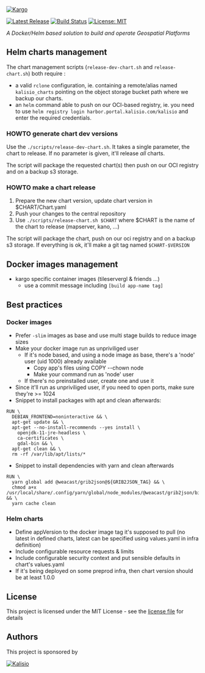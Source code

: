 [![Kargo](https://s3.eu-central-1.amazonaws.com/kalisioscope/kargo/kargo-logo-black-512x168.png)](https://kalisio.github.io/kargo/)

[![Latest Release](https://img.shields.io/github/v/tag/kalisio/kargo?sort=semver&label=latest)](https://github.com/kalisio/kargo/releases)
[![Build Status](https://app.travis-ci.com/kalisio/kargo.svg?branch=master)](https://app.travis-ci.com/kalisio/kargo)
[![License: MIT](https://img.shields.io/badge/License-MIT-yellow.svg)](https://opensource.org/licenses/MIT)

_A Docker/Helm based solution to build and operate Geospatial Platforms_

## Helm charts management

The chart management scripts (`release-dev-chart.sh` and `release-chart.sh`) both require :

 * a valid `rclone` configuration, ie. containing a remote/alias named `kalisio_charts` pointing on the object storage bucket path where we backup our charts.
 * an `helm` command able to push on our OCI-based registry, ie. you need to use `helm registry login harbor.portal.kalisio.com/kalisio` and enter the required credentials.

### HOWTO generate chart dev versions

Use the `./scripts/release-dev-chart.sh`. It takes a single parameter, the chart to release. If no parameter is given, it'll release _all_ charts.

The script will package the requested chart(s) then push on our OCI registry and on a backup s3 storage.

### HOWTO make a chart release

 1. Prepare the new chart version, update chart version in $CHART/Chart.yaml
 2. Push your changes to the central repository
 3. Use `./scripts/release-chart.sh $CHART` where $CHART is the name of the chart to release (mapserver, kano, ...)

 The script will package the chart, push on our oci registry and on a backup s3 storage. If everything is ok, it'll make a git tag named `$CHART-$VERSION`

## Docker images management

* kargo specific container images (tileservergl & friends ...)
  * use a commit message including `[build app-name tag]`

## Best practices

### Docker images

* Prefer `-slim` images as base and use multi stage builds to reduce image sizes
* Make your docker image run as unpriviliged user
  * If it's node based, and using a node image as base, there's a 'node' user (uid 1000) already available
    * Copy app's files using COPY --chown node
    * Make your command run as 'node' user
  * If there's no preinstalled user, create one and use it
* Since it'll run as unpriviliged user, if you need to open ports, make sure they're >= 1024
* Snippet to install packages with apt and clean afterwards:
```
RUN \
  DEBIAN_FRONTEND=noninteractive && \
  apt-get update && \
  apt-get --no-install-recommends --yes install \
    openjdk-11-jre-headless \
    ca-certificates \
    gdal-bin && \
  apt-get clean && \
  rm -rf /var/lib/apt/lists/*
```
* Snippet to install dependencies with yarn and clean afterwards
```
RUN \
  yarn global add @weacast/grib2json@${GRIB2JSON_TAG} && \
  chmod a+x /usr/local/share/.config/yarn/global/node_modules/@weacast/grib2json/bin/grib2json && \
  yarn cache clean
```

### Helm charts

* Define appVersion to the docker image tag it's supposed to pull (no latest in defined charts, latest can be specified using values.yaml in infra definition)
* Include configurable resource requests & limits
* Include configurable security context and put sensible defaults in chart's values.yaml
* If it's being deployed on some preprod infra, then chart version should be at least 1.0.0

## License

This project is licensed under the MIT License - see the [license file](./docs/LICENSE.md) for details

## Authors

This project is sponsored by 

[![Kalisio](https://s3.eu-central-1.amazonaws.com/kalisioscope/kalisio/kalisio-logo-black-256x84.png)](https://kalisio.com)